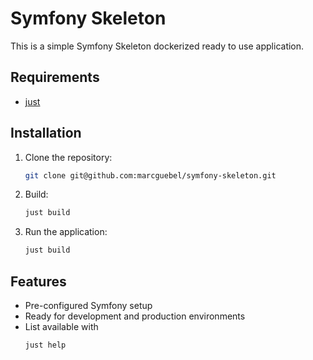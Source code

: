 # Symfony Skeleton

This is a simple Symfony Skeleton dockerized ready to use application.

## Requirements

- [just](https://github.com/casey/just)

## Installation

1. Clone the repository:
    ```bash
    git clone git@github.com:marcguebel/symfony-skeleton.git
    ```

2. Build:
    ```bash
    just build
    ```

3. Run the application:
    ```bash
    just build
    ```

## Features

- Pre-configured Symfony setup
- Ready for development and production environments
- List available with 
    ```bash
    just help
    ```